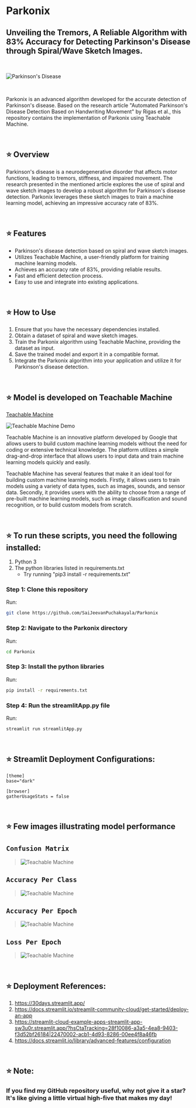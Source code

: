 
# Parkonix

## Unveiling the Tremors, A Reliable Algorithm with 83% Accuracy for Detecting Parkinson's Disease through Spiral/Wave Sketch Images.

<br>

![Parkinson's Disease](./Images/diseased_person.png)

<br>

Parkonix is an advanced algorithm developed for the accurate detection of Parkinson's disease. Based on the research article "Automated Parkinson's Disease Detection Based on Handwriting Movement" by Rigas et al., this repository contains the implementation of Parkonix using Teachable Machine.

<br>

## ⭐  Overview
Parkinson's disease is a neurodegenerative disorder that affects motor functions, leading to tremors, stiffness, and impaired movement. The research presented in the mentioned article explores the use of spiral and wave sketch images to develop a robust algorithm for Parkinson's disease detection. Parkonix leverages these sketch images to train a machine learning model, achieving an impressive accuracy rate of 83%.

<br>

## ⭐  Features
* Parkinson's disease detection based on spiral and wave sketch images.
* Utilizes Teachable Machine, a user-friendly platform for training machine learning models.
* Achieves an accuracy rate of 83%, providing reliable results.
* Fast and efficient detection process.
* Easy to use and integrate into existing applications.

<br>

## ⭐  How to Use
1. Ensure that you have the necessary dependencies installed.
2. Obtain a dataset of spiral and wave sketch images.
3. Train the Parkonix algorithm using Teachable Machine, providing the dataset as input.
4. Save the trained model and export it in a compatible format.
5. Integrate the Parkonix algorithm into your application and utilize it for Parkinson's disease detection.

<br>

## ⭐  Model is developed on Teachable Machine

[Teachable Machine](https://teachablemachine.withgoogle.com/)

![Teachable Machine Demo](./Images/teachablemachine_demo.jpg)

Teachable Machine is an innovative platform developed by Google that allows users to build custom machine learning models without the need for coding or extensive technical knowledge. The platform utilizes a simple drag-and-drop interface that allows users to input data and train machine learning models quickly and easily.

Teachable Machine has several features that make it an ideal tool for building custom machine learning models. Firstly, it allows users to train models using a variety of data types, such as images, sounds, and sensor data. Secondly, it provides users with the ability to choose from a range of pre-built machine learning models, such as image classification and sound recognition, or to build custom models from scratch.

<br>

## ⭐  To run these scripts, you need the following installed:

1. Python 3
2. The python libraries listed in requirements.txt
    * Try running "pip3 install -r requirements.txt"

### Step 1: Clone this repository
Run:
```bash
git clone https://github.com/SaiJeevanPuchakayala/Parkonix
```

### Step 2: Navigate to the Parkonix directory
Run:
```bash
cd Parkonix
```
### Step 3: Install the python libraries
Run:
```bash
pip install -r requirements.txt
```
### Step 4: Run the streamlitApp.py file
Run:
```bash
streamlit run streamlitApp.py
```

<br>

## ⭐ Streamlit Deployment Configurations:
```
[theme]
base="dark"

[browser]
gatherUsageStats = false
```

<br>

## ⭐ Few images illustrating model performance

## `Confusion Matrix`
> ![Teachable Machine](./Images/confusion_matrix.png)
</b></b>

## `Accuracy Per Class`
> ![Teachable Machine](./Images/accuracy_per_class.jpg)
</b></b>

## `Accuracy Per Epoch`
> ![Teachable Machine](./Images/accuracy_per_epoch.png)
</b></b>

## `Loss Per Epoch`
> ![Teachable Machine](./Images/loss_per_epoch.png)

<br>

## ⭐ Deployment References:
1. https://30days.streamlit.app/
2. https://docs.streamlit.io/streamlit-community-cloud/get-started/deploy-an-app
3. https://streamlit-cloud-example-apps-streamlit-app-sw3u0r.streamlit.app/?hsCtaTracking=28f10086-a3a5-4ea8-9403-f3d52bf26184|22470002-acb1-4d93-8286-00ee4f8a46fb
4. https://docs.streamlit.io/library/advanced-features/configuration


<br>

## ⭐ Note:
### **If you find my GitHub repository useful, why not give it a star? It's like giving a little virtual high-five that makes my day!**

<br>
